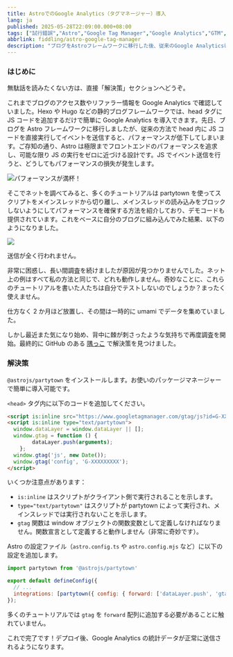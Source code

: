 ```yaml
---
title: AstroでのGoogle Analytics（タグマネージャー）導入
lang: ja
published: 2025-05-28T22:09:00.000+08:00
tags: ["試行錯誤","Astro","Google Tag Manager","Google Analytics","GTM","partytown"]
abbrlink: fiddling/astro-google-tag-manager
description: "ブログをAstroフレームワークに移行した後、従来のGoogle Analytics導入方法はパフォーマンス面で適さなくなりました。headタグに直接JSコードを追加してイベントを送信することも可能ですが、ページのパフォーマンスに影響を与えます。Astroの高いパフォーマンスを維持するために、partytown技術を用いてスクリプトをメインスレッドから切り離し、読み込みプロセスに影響を与えないようにしました。その上で、デモコードを組み合わせてGoogle Analyticsのシームレスな導入に成功し、パフォーマンスとデータ解析のバランスを実現しました。"
---
```


### はじめに

無駄話を読みたくない方は、直接「解決策」セクションへどうぞ。

これまでブログのアクセス数やリファラー情報を Google Analytics で確認していました。Hexo や Hugo などの静的ブログフレームワークでは、head タグに JS コードを追加するだけで簡単に Google Analytics を導入できます。先日、ブログを Astro フレームワークに移行しましたが、従来の方法で head 内に JS コードを直接実行してイベントを送信すると、パフォーマンスが低下してしまいます。ご存知の通り、Astro は極限までフロントエンドのパフォーマンスを追求し、可能な限り JS の実行をゼロに近づける設計です。JS でイベント送信を行うと、どうしてもパフォーマンスの損失が発生します。

![パフォーマンスが満杯！](https://blog-img.shinya.click/2025/e1e778992ea6b393ed763a8642db3770.png)

そこでネットを調べてみると、多くのチュートリアルは partytown を使ってスクリプトをメインスレッドから切り離し、メインスレッドの読み込みをブロックしないようにしてパフォーマンスを確保する方法を紹介しており、デモコードも提供されています。これをベースに自分のブログに組み込んでみた結果、以下のようになりました。

![](https://blog-img.shinya.click/2025/e5005b9f2321f6946761eef52156e777.png)

送信が全く行われません。

非常に困惑し、長い間調査を続けましたが原因が見つかりませんでした。ネット上の例はすべて私の方法と同じで、どれも動作しません。奇妙なことに、これらのチュートリアルを書いた人たちは自分でテストしないのでしょうか？まったく使えません。

仕方なく 2 か月ほど放置し、その間は一時的に umami でデータを集めていました。

しかし最近また気になり始め、背中に棘が刺さったような気持ちで再度調査を開始。最終的に GitHub のある [隅っこ](https://github.com/QwikDev/partytown/issues/382#issuecomment-1667675238) で解決策を見つけました。

### 解決策

`@astrojs/partytown` をインストールします。お使いのパッケージマネージャーで簡単に導入可能です。

`<head>` タグ内に以下のコードを追加してください。

```html
<script is:inline src="https://www.googletagmanager.com/gtag/js?id=G-XXXXXXXXX" type="text/partytown"></script>
<script is:inline type="text/partytown">
  window.dataLayer = window.dataLayer || [];
  window.gtag = function () {
        dataLayer.push(arguments);
    };
  window.gtag('js', new Date());
  window.gtag('config', 'G-XXXXXXXXX');
</script>
```

いくつか注意点があります：
- `is:inline` はスクリプトがクライアント側で実行されることを示します。
- `type="text/partytown"` はスクリプトが partytown によって実行され、メインスレッドでは実行されないことを示します。
- `gtag` 関数は window オブジェクトの関数変数として定義しなければなりません。関数宣言として定義すると動作しません（非常に奇妙です）。

Astro の設定ファイル（`astro.config.ts` や `astro.config.mjs` など）に以下の設定を追加します。

```js
import partytown from '@astrojs/partytown'

export default defineConfig({
  // ...
  integrations: [partytown({ config: { forward: ['dataLayer.push', 'gtag'] } })],
});
```

多くのチュートリアルでは `gtag` を `forward` 配列に追加する必要があることに触れていません。

これで完了です！デプロイ後、Google Analytics の統計データが正常に送信されるようになります。
